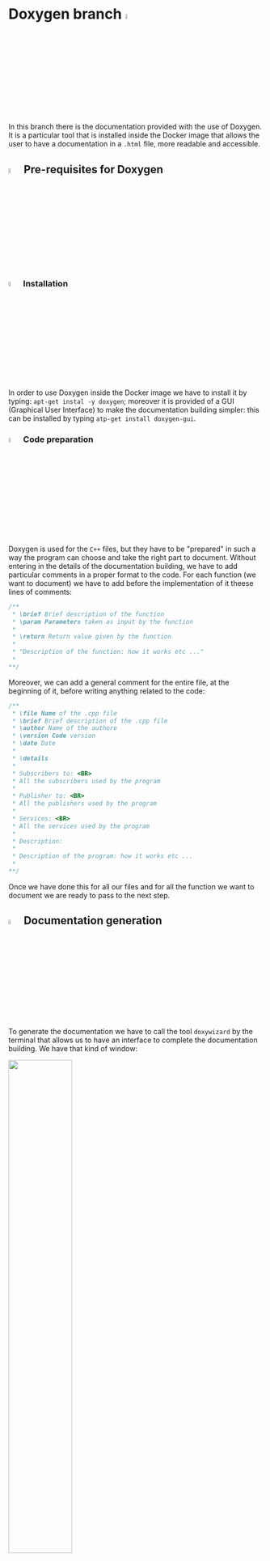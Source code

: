 # Doxygen branch <img src="https://user-images.githubusercontent.com/62358773/157435494-aad1604c-ecde-4b38-aa5e-13cef84f4620.png" width="5%" height="5%"></h2>

In this branch there is the documentation provided with the use of Doxygen. It is a particular tool that is installed inside the Docker image that allows the user to have a documentation in a `.html` file, more readable and accessible.

## <img src="https://user-images.githubusercontent.com/62358773/158230910-3ac2495f-208a-4e3c-a259-ab59f80e9d91.png" width="5%" height="5%"> Pre-requisites for Doxygen
### <img src="https://user-images.githubusercontent.com/62358773/158229723-84059fcb-d76e-41ad-a527-7b5e17a6fcd9.png" width="5%" height="5%"> Installation
In order to use Doxygen inside the Docker image we have to install it by typing: `apt-get instal -y doxygen`; moreover it is provided of a GUI (Graphical User Interface) to make the documentation building simpler: this can be installed by typing `atp-get install doxygen-gui`.

### <img src="https://user-images.githubusercontent.com/62358773/158229276-daab681f-3322-4537-a913-043d805ede11.png" width="5%" height="5%"> Code preparation
Doxygen is used for the `C++` files, but they have to be "prepared" in such a way the program can choose and take the right part to document.
Without entering in the details of the documentation building, we have to add particular comments in a proper format to the code.
For each function (we want to document) we have to add before the implementation of it theese lines of comments:
```cpp
/**
 * \brief Brief description of the function
 * \param Parameters taken as input by the function
 * 
 * \return Return value given by the function
 * 
 * "Description of the function: how it works etc ..."
 * 
**/
```
Moreover, we can add a general comment for the entire file, at the beginning of it, before writing anything related to the code:
```cpp
/**
 * \file Name of the .cpp file
 * \brief Brief description of the .cpp file
 * \author Name of the authore
 * \version	Code version
 * \date Date
 * 
 * \details
 * 
 * Subscribers to: <BR>
 * All the subscribers used by the program 
 *
 * Publisher to: <BR>
 * All the publishers used by the program 
 * 
 * Services: <BR>
 * All the services used by the program
 * 
 * Description:
 * 
 * Description of the program: how it works etc ...
 * 
**/
```
Once we have done this for all our files and for all the function we want to document we are ready to pass to the next step.

## <img src="https://user-images.githubusercontent.com/62358773/158230063-f844e068-8486-4eca-a694-20ee48a7234f.png" width="5%" height="5%"> Documentation generation
To generate the documentation we have to call the tool `doxywizard` by the terminal that allows us to have an interface to complete the documentation building.
We have that kind of window:

<img src="https://user-images.githubusercontent.com/62358773/158227235-e41e1232-3aee-4503-8097-d630dba64f98.jpg" width=50% height=50%>

Once defined all the fieds with the proper arguments can press the `next` button and `run` (at the end of the process).
We can see that in the folder we specified as *destination folder* we will have two different folders:
* html (html documentation)
* latex (latex documentation)

## <img src="https://user-images.githubusercontent.com/62358773/158230379-3c1a609e-e437-4c90-9f94-90f70d162e8a.png" width="5%" height="5%"> Directory organization
Inside this project the *destination directory* there is the [`docs`](https://github.com/mmatteo-hub/RT2_Assignment1/tree/doxygen/assignment/docs) folder where we can find the two other directories [`html`](https://github.com/mmatteo-hub/RT2_Assignment1/tree/doxygen/assignment/docs/html) and [`latex`](https://github.com/mmatteo-hub/RT2_Assignment1/tree/doxygen/assignment/docs/latex).

## <img src="https://user-images.githubusercontent.com/62358773/158228247-fe97068d-5dbd-431b-bc88-2f3b16f7dd63.png" width="5%" height="5%"> HTML result for the documentation

By double-clicking on *index.html* inside the [`html`](https://github.com/mmatteo-hub/RT2_Assignment1/tree/doxygen/assignment/docs/html) directory (or by opening it with a browser) we can see the result of the documentation provided by the Doxygen tool.
